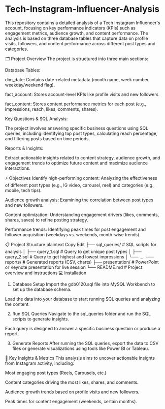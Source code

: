 # Tech-Instagram-Influencer-Analysis

This repository contains a detailed analysis of a Tech Instagram Influencer's account, focusing on key performance indicators (KPIs) such as engagement metrics, audience growth, and content performance. The analysis is based on three database tables that capture data on profile visits, followers, and content performance across different post types and categories.

🗂️ Project Overview
The project is structured into three main sections:

Database Tables:

dim_date: Contains date-related metadata (month name, week number, weekday/weekend flag).

fact_account: Stores account-level KPIs like profile visits and new followers.

fact_content: Stores content performance metrics for each post (e.g., impressions, reach, likes, comments, shares).

Key Questions & SQL Analysis:

The project involves answering specific business questions using SQL queries, including identifying top post types, calculating reach percentage, and filtering posts based on time periods.

Reports & Insights:

Extract actionable insights related to content strategy, audience growth, and engagement trends to optimize future content and maximize audience interactions.

⚡ Objectives
Identify high-performing content: Analyzing the effectiveness of different post types (e.g., IG video, carousel, reel) and categories (e.g., mobile, tech tips).

Audience growth analysis: Examining the correlation between post types and new followers.

Content optimization: Understanding engagement drivers (likes, comments, shares, saves) to refine posting strategy.

Performance trends: Identifying peak times for post engagement and follower acquisition (weekdays vs. weekends, month-wise trends).

📋 Project Structure
plaintext
Copy
Edit
├── sql_queries/               # SQL scripts for analysis
│   ├── query_1.sql            # Query to get unique post types
│   ├── query_2.sql            # Query to get highest and lowest impressions
│   └── ...
├── reports/                   # Generated reports (CSV, charts)
├── presentation/              # PowerPoint or Keynote presentation for live session
└── README.md                  # Project overview and instructions
💻 Installation
1. Database Setup
Import the gdb0120.sql file into MySQL Workbench to set up the database schema.

Load the data into your database to start running SQL queries and analyzing the content.

2. Run SQL Queries
Navigate to the sql_queries folder and run the SQL scripts to generate insights.

Each query is designed to answer a specific business question or produce a report.

3. Generate Reports
After running the SQL queries, export the data to CSV files or generate visualizations using tools like Power BI or Tableau.

📝 Key Insights & Metrics
This analysis aims to uncover actionable insights from Instagram activity, including:

Most engaging post types (Reels, Carousels, etc.)

Content categories driving the most likes, shares, and comments.

Audience growth trends based on profile visits and new followers.

Peak times for content engagement (weekends, certain months).
